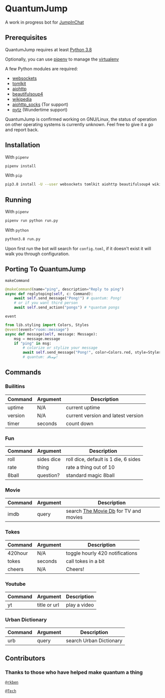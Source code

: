 # QuantumJump

A work in progress bot for [JumpInChat](https://jumpin.chat)

## Prerequisites

QuantumJump requires at least [Python 3.8](https://www.python.org/downloads/release/python-380/)

Optionally, you can use [pipenv](https://pipenv.readthedocs.io/en/latest/) to manage the
[virtualenv](https://virtualenv.pypa.io/en/stable/)

A few Python modules are required:

- [websockets](https://github.com/aaugustin/websockets)
- [tomlkit](https://github.com/sdispater/tomlkit)
- [aiohttp](https://github.com/aio-libs/aiohttp/)
- [beautifulsoup4](https://code.launchpad.net/beautifulsoup)
- [wikipedia](https://github.com/goldsmith/Wikipedia)
- [aiohttp_socks](https://github.com/romis2012/aiohttp-socks) (Tor support)
- [pytz](https://pythonhosted.org/pytz/) (Wundertime support)

QuantumJump is confirmed working on GNU/Linux, the status of operation on other operating systems is currently unknown.
Feel free to give it a go and report back.

## Installation

With `pipenv`

```bash
pipenv install
```

With `pip`

```bash
pip3.8 install -U --user websockets tomlkit aiohttp beautifulsoup4 wikipedia aiohttp_socks pytz
```

## Running

With `pipenv`

```bash
pipenv run python run.py
```

With `python`

```bash
python3.8 run.py
```

Upon first run the bot will search for `config.toml`, if it doesn't exist it will walk you through configuration.

## Porting To QuantumJump

`makeCommand`

```py
@makeCommand(name="ping", description="Reply to ping")
async def replytoping(self, c: Command):
    await self.send_message("Pong!") # quantum: Pong!
    # or if you want third person
    await self.send_action("pongs") # *quantum pongs
```

`event`

```py
from lib.styling import Colors, Styles
@event(event="room::message")
async def message(self, message: Message):
    msg = message.message
    if "ping" in msg:
        # colorize or stylize your message
        await self.send_message("Pong!", color=Colors.red, style=Styles.script)
        # quantum: 𝓟𝓸𝓷𝓰!
```

## Commands

### Builitins

| Command | Argument | Description                        |
|---------|----------|------------------------------------|
| uptime  | N/A      | current uptime                     |
| version | N/A      | current version and latest version |
| timer   | seconds  | count down                         |

### Fun

| Command | Argument   | Description            |
|---------|------------|------------------------|
| roll    | sides dice | roll dice, default is 1 die, 6 sides |
| rate    | thing      | rate a thing out of 10 |
| 8ball   | question?  | standard magic 8ball   |

### Movie

| Command | Argument | Description |
|---------|----------|-------------|
| imdb    | query    | search [The Movie Db](https://www.themoviedb.org/documentation/api) for TV and movies |

### Tokes

| Command | Argument | Description                     |
|---------|----------|---------------------------------|
| 420hour | N/A      | toggle hourly 420 notifications |
| tokes   | seconds  | call tokes in a bit             |
| cheers  | N/A      | Cheers!                         |

### Youtube

| Command | Argument | Description |
|---------|----------|-------------|
| yt      | title or url |      play a video |

### Urban Dictionary

| Command | Argument | Description |
|---------|----------|-------------|
| urb     | query    | search Urban Dictionary |

## Contributors

### Thanks to those who have helped make quantum a thing

[`@rkben`](https://github.com/rkben)

[`@Tech`](https://github.com/Technetium1)
